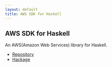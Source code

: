 ```yaml
---
layout: default
title: AWS SDK for Haskell
---
```


AWS SDK for Haskell
-------------------

An AWS(Amazon Web Services) library for Haskell.

* [Repository](https://github.com/worksap-ate/aws-sdk)
* [Hackage](http://hackage.haskell.org/package/aws-sdk)
